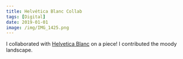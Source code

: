 ```yaml
---
title: Helvética Blanc Collab
tags: [Digital]
date: 2019-01-01
image: /img/IMG_1425.png
---
```


I collaborated with [Helvetica Blanc](helveticablanc.com) on a piece! I contributed the moody landscape.